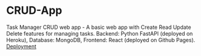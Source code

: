 # CRUD-App
Task Manager CRUD web app - A basic web app with Create Read Update Delete features for managing tasks. Backend: Python FastAPI (deployed on Heroku), Database: MongoDB, Frontend: React (deployed on Github Pages).
<br/>
<a href='https://rohankaran.github.io/crud-frontend/'>Deployment</a>
